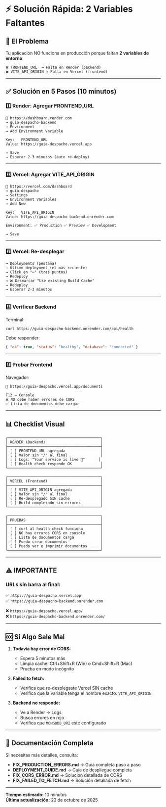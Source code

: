 # ⚡ Solución Rápida: 2 Variables Faltantes

## 🎯 El Problema

Tu aplicación NO funciona en producción porque faltan **2 variables de entorno**:

```
❌ FRONTEND_URL  → Falta en Render (backend)
❌ VITE_API_ORIGIN → Falta en Vercel (frontend)
```

---

## ✅ Solución en 5 Pasos (10 minutos)

### 1️⃣ Render: Agregar FRONTEND_URL

```
🔗 https://dashboard.render.com
→ guia-despacho-backend
→ Environment
→ Add Environment Variable

Key:   FRONTEND_URL
Value: https://guia-despacho.vercel.app

→ Save
→ Esperar 2-3 minutos (auto re-deploy)
```

---

### 2️⃣ Vercel: Agregar VITE_API_ORIGIN

```
🔗 https://vercel.com/dashboard
→ guia-despacho
→ Settings
→ Environment Variables
→ Add New

Key:   VITE_API_ORIGIN
Value: https://guia-despacho-backend.onrender.com

Environment: ✅ Production ✅ Preview ✅ Development

→ Save
```

---

### 3️⃣ Vercel: Re-desplegar

```
→ Deployments (pestaña)
→ Último deployment (el más reciente)
→ Click en "⋯" (tres puntos)
→ Redeploy
→ ❌ Desmarcar "Use existing Build Cache"
→ Redeploy
→ Esperar 2-3 minutos
```

---

### 4️⃣ Verificar Backend

Terminal:

```bash
curl https://guia-despacho-backend.onrender.com/api/health
```

Debe responder:

```json
{ "ok": true, "status": "healthy", "database": "connected" }
```

---

### 5️⃣ Probar Frontend

Navegador:

```
🔗 https://guia-despacho.vercel.app/documents

F12 → Console
❌ NO debe haber errores de CORS
✅ Lista de documentos debe cargar
```

---

## 📊 Checklist Visual

```
┌──────────────────────────────────────────┐
│ RENDER (Backend)                         │
├──────────────────────────────────────────┤
│ [ ] FRONTEND_URL agregada                │
│ [ ] Valor sin "/" al final               │
│ [ ] Logs: "Your service is live 🎉"      │
│ [ ] Health check responde OK             │
└──────────────────────────────────────────┘

┌──────────────────────────────────────────┐
│ VERCEL (Frontend)                        │
├──────────────────────────────────────────┤
│ [ ] VITE_API_ORIGIN agregada             │
│ [ ] Valor sin "/" al final               │
│ [ ] Re-desplegado SIN cache              │
│ [ ] Build completado sin errores         │
└──────────────────────────────────────────┘

┌──────────────────────────────────────────┐
│ PRUEBAS                                  │
├──────────────────────────────────────────┤
│ [ ] curl al health check funciona        │
│ [ ] NO hay errores CORS en console       │
│ [ ] Lista de documentos carga            │
│ [ ] Puedo crear documentos               │
│ [ ] Puedo ver e imprimir documentos      │
└──────────────────────────────────────────┘
```

---

## ⚠️ IMPORTANTE

### URLs sin barra al final:

✅ `https://guia-despacho.vercel.app`  
✅ `https://guia-despacho-backend.onrender.com`

❌ `https://guia-despacho.vercel.app/`  
❌ `https://guia-despacho-backend.onrender.com/`

---

## 🆘 Si Algo Sale Mal

1. **Todavía hay error de CORS:**

   - Espera 5 minutos más
   - Limpia cache: Ctrl+Shift+R (Win) o Cmd+Shift+R (Mac)
   - Prueba en modo incógnito

2. **Failed to fetch:**

   - Verifica que re-desplegaste Vercel SIN cache
   - Verifica que la variable tenga el nombre exacto: `VITE_API_ORIGIN`

3. **Backend no responde:**
   - Ve a Render → Logs
   - Busca errores en rojo
   - Verifica que `MONGODB_URI` esté configurado

---

## 📖 Documentación Completa

Si necesitas más detalles, consulta:

- **FIX_PRODUCTION_ERRORS.md** → Guía completa paso a paso
- **DEPLOYMENT_GUIDE.md** → Guía de despliegue completa
- **FIX_CORS_ERROR.md** → Solución detallada de CORS
- **FIX_FAILED_TO_FETCH.md** → Solución detallada de fetch

---

**Tiempo estimado:** 10 minutos  
**Última actualización:** 23 de octubre de 2025
